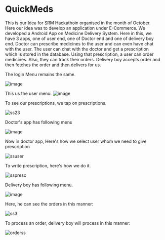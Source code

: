 # QuickMeds
This is our Idea for SRM Hackathoin organised in the month of October. Here our idea was to develop an application under E-Commerce. We developed a Android App on Medicine Delivery System. Here in this, we have 3 apps, one of user end, one of Doctor end and one of delivery boy end. Doctor can prescribe medicines to the user and can even have chat with the user. The user can chat with the doctor and get a prescription which is stored in the database. Using that prescription, a user can order medicines. Also, they can track their orders. Delivery boy accepts order and then fetches the order and then delivers for us.

The login Menu remains the same.

![image](https://user-images.githubusercontent.com/37044020/47969356-41e75600-e09c-11e8-9b41-8b5ab1564df9.png)


This us the user menu.
![image](https://user-images.githubusercontent.com/37044020/47969009-9b995180-e097-11e8-8e1a-1c57b4e5ec27.png)


To see our prescriptions, we tap on prescriptions.

![ss23](https://user-images.githubusercontent.com/37044020/47969281-43644e80-e09b-11e8-83d7-8a3470282d94.png)


Doctor's app has following menu

![image](https://user-images.githubusercontent.com/37044020/47969296-7e668200-e09b-11e8-8ef6-2d064aba5d9f.png)

Now in doctor app, Here's how we select user whom we need to give prescription

![ssuser](https://user-images.githubusercontent.com/37044020/47969287-63940d80-e09b-11e8-988e-351942ef1ef4.png)

To write prescription, here's how we do it.

![sspresc](https://user-images.githubusercontent.com/37044020/47969308-a229c800-e09b-11e8-9735-fa3a9b3f23d4.png)

Delivery boy has following menu.

![image](https://user-images.githubusercontent.com/37044020/47969313-ba99e280-e09b-11e8-9f73-37b05cdd2213.png)

Here, he can see the orders in this manner:

![ss3](https://user-images.githubusercontent.com/37044020/47969322-da310b00-e09b-11e8-99f6-8d0f94304272.png)
 
To process an order, delivery boy will process in this manner:

![orderss](https://user-images.githubusercontent.com/37044020/47969342-0ea4c700-e09c-11e8-8403-cbfdfde10c28.png)
